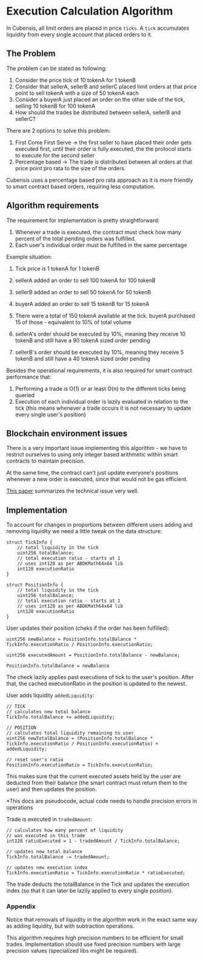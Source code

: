 # Execution Calculation Algorithm

In Cubensis, all limit orders are placed in price `ticks`. A `tick` accumulates liquidity from every single account that placed orders to it.

## The Problem
The problem can be stated as following:

1. Consider the price tick of 10 tokenA for 1 tokenB
2. Consider that sellerA, sellerB and sellerC placed limit orders at that price point to sell tokenA with a size of 50 tokenA each
4. Consider a buyerA just placed an order on the other side of the tick, selling 10 tokenB for 100 tokenA
5. How should the trades be distributed between sellerA, sellerB and sellerC?

There are 2 options to solve this problem:
1. First Come First Serve -> the first seller to have placed their order gets executed first, until their order is fully executed, the the protocol starts to execute for the second seller
2. Percentage based -> The trade is distributed between all orders at that price point pro rata to the size of the orders

Cubensis uses a percentage based pro rata approach as it is more friendly to smart contract based orders, requiring less computation.

## Algorithm requirements
The requirement for implementation is pretty straightforward:

1. Whenever a trade is executed, the contract must check how many percent of the total pending orders was fulfilled. 
2. Each user's individual order must be fulfilled in the same percentage

Example situation:
1. Tick price is 1 tokenA for 1 tokenB
2. sellerA added an order to sell 100 tokenA for 100 tokenB
3. sellerB added an order to sell 50 tokenA for 50 tokenB
4. buyerA added an order to sell 15 tokenB for 15 tokenA

5. There were a total of 150 tokenA available at the tick. buyerA purchased 15 of those - equivalent to 10% of total volume
6. sellerA's order should be executed by 10%, meaning they receive 10 tokenB and still have a 90 tokenA sized order pending
7. sellerB's order should be executed by 10%, meaning they receive 5 tokenB and still have a 40 tokenA sized order pending


Besides the operational requirements, it is also required for smart contract performance that:
1. Performing a trade is O(1) or ar least O(n) to the different ticks being queried
2. Execution of each individual order is lazily evaluated in relation to the tick (this means whenever a trade occurs it is not necessary to update every single user's position)

## Blockchain environment issues
There is a very important issue implementing this algorithm - we have to restrict ourselves to using only integer based arithmetic within smart contracts to maintain precision.

At the same time, the contract can't just update everyone's positions whenever a new order is executed, since that would not be gas efficient.

[This paper](https://batog.info/papers/scalable-reward-distribution.pdf) summarizes the technical issue very well.

## Implementation

To account for changes in proportions between different users adding and removing liquidity we need a little tweak on the data structure:

```solidity
struct TickInfo {
    // total liquidity in the tick
    uint256 totalBalance;
    // total execution ratio - starts at 1
    // uses int128 as per ABDKMath64x64 lib
    int128 executionRatio
}

struct PositionInfo {
    // total liquidity in the tick
    uint256 totalBalance;
    // total execution ratio - starts at 1
    // uses int128 as per ABDKMath64x64 lib
    int128 executionRatio
}
```

User updates their position (cheks if the order has been fulfilled):
```
uint256 newBalance = PositionInfo.totalBalance * TickInfo.executionRatio / PositionInfo.executionRatio;

uint256 executedAmount = PositionInfo.totalBalance - newBalance;

PositionInfo.totalBalance = newBalance
```
The check lazily applies past executions of tick to the user's position. After that, the cached executionRatio in the position is updated to the newest.

User adds liquidity `addedLiquidity`:
```solidity
// TICK
// calculates new total balance
TickInfo.totalBalance += addedLiquidity;

// POSITION
// calculates total liquidity remaining to user
uint256 newTotalBalance = (PositionInfo.totalBalance * TickInfo.executionRatio / PositionInfo.executionRatio) + addedLiquidity;

// reset user's ratio
PositionInfo.executionRatio = TickInfo.executionRatio;
```
This makes sure that the current executed assets held by the user are deducted from their balance (the smart contract must return them to the user) and then updates the position.

*This docs are pseudocode, actual code needs to handle precision errors in operations


Trade is executed in `tradedAmount`:
```
// calculates how many percent of liquidity
// was executed in this trade
int128 ratioExecuted = 1 - tradedAmount / TickInfo.totalBalance;

// updates new total balance
TickInfo.totalBalance -= tradedAmount;

// updates new execution index
TickInfo.executionRatio = TickInfo.executionRatio * ratioExecuted;
```
The trade deducts the totalBalance in the Tick and updates the execution index (so that it can later be lazily applied to every single position).

### Appendix
Notice that removals of liquidity in the algorithm work in the exact same way as adding liquidity, but with subtraction operations.

This algorithm requires high precision numbers to be efficient for small trades. Implementation should use fixed precision numbers with large precision values (specialized libs might be required).